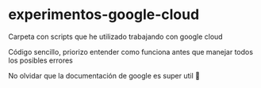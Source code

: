# experimentos-google-cloud
Carpeta con scripts que he utilizado trabajando con google cloud

Código sencillo, priorizo entender como funciona antes que manejar todos los posibles errores

No olvidar que la documentación de google es super util :eyes: